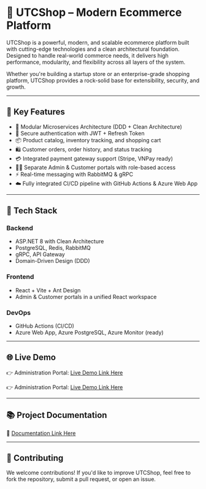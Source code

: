 # 🛒 UTCShop – Modern Ecommerce Platform

UTCShop is a powerful, modern, and scalable ecommerce platform built with cutting-edge technologies and a clean architectural foundation. Designed to handle real-world commerce needs, it delivers high performance, modularity, and flexibility across all layers of the system.

Whether you're building a startup store or an enterprise-grade shopping platform, UTCShop provides a rock-solid base for extensibility, security, and growth.

---

## 🚀 Key Features

- 🧩 Modular Microservices Architecture (DDD + Clean Architecture)
- 🔐 Secure authentication with JWT + Refresh Token
- 📦 Product catalog, inventory tracking, and shopping cart
- 🛍️ Customer orders, order history, and status tracking
- 💳 Integrated payment gateway support (Stripe, VNPay ready)
- 🧑‍💼 Separate Admin & Customer portals with role-based access
- ⚡ Real-time messaging with RabbitMQ & gRPC
- ☁️ Fully integrated CI/CD pipeline with GitHub Actions & Azure Web App

---

## 🧱 Tech Stack

### Backend
- ASP.NET 8 with Clean Architecture
- PostgreSQL, Redis, RabbitMQ
- gRPC, API Gateway
- Domain-Driven Design (DDD)
  
### Frontend
- React + Vite + Ant Design
- Admin & Customer portals in a unified React workspace

### DevOps
- GitHub Actions (CI/CD)
- Azure Web App, Azure PostgreSQL, Azure Monitor (ready)

---

## 🌐 Live Demo

👉 Administration Portal: [Live Demo Link Here](https://victorious-bush-0eb2d2100.2.azurestaticapps.net)

👉 Administration Portal: [Live Demo Link Here](https://icy-desert-05cb99100.2.azurestaticapps.net)

---

## 📚 Project Documentation

📖 [Documentation Link Here](https://github.com/lethanhandeveloper/UTCShop/tree/main/docs)

---

## 🤝 Contributing

We welcome contributions! If you'd like to improve UTCShop, feel free to fork the repository, submit a pull request, or open an issue.
